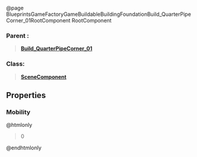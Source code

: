 @page BlueprintsGameFactoryGameBuildableBuildingFoundationBuild_QuarterPipeCorner_01RootComponent RootComponent
### Parent :
<b><a href="_blueprints_game_factory_game_buildable_building_foundation_build__quarter_pipe_corner_01.html"><blockquote>Build_QuarterPipeCorner_01</blockquote></a></b>
### Class:
<b><a href="_class_script_scene_component.html"><blockquote>SceneComponent</blockquote></a></b>
## Properties
### Mobility
@htmlonly
<blockquote>0</blockquote>
@endhtmlonly

